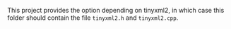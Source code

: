 This project provides the option depending on tinyxml2, in which case this folder should contain the file `tinyxml2.h` and `tinyxml2.cpp`.
